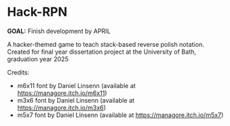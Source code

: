 # Hack-RPN

**GOAL:** Finish development by APRIL

A hacker-themed game to teach stack-based reverse polish notation. Created for final year dissertation project at the University of Bath, graduation year 2025

Credits:
- m6x11 font by Daniel Linsenn (available at https://managore.itch.io/m6x11)
- m3x6 font by Daniel Linsenn (available at https://managore.itch.io/m3x6)
- m5x7 font by Daniel Linsenn (available at https://managore.itch.io/m5x7)
